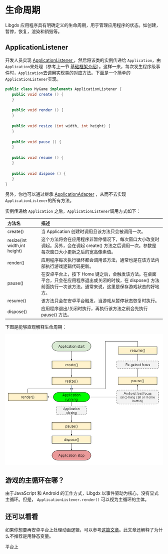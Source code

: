 # 生命周期

Libgdx 应用程序具有明确定义的生命周期，用于管理应用程序的状态。如创建，暂停，恢复，渲染和销毁等。

## ApplicationListener

开发人员实现 [ApplicationListener ](https://libgdx.badlogicgames.com/ci/nightlies/docs/api/com/badlogic/gdx/ApplicationListener.html)，然后将该类的实例传递给 `Application`，由 `Application`来处理（参考上一节 [基础框架介绍](/kai-fa-zhi-nan/ji-chu-kuang-jia.md)）。这样一来，每次发生程序级事件时，`Application`去调用实现类的对应方法。下面是一个简单的 `ApplicationListener`实现。

```java
public class MyGame implements ApplicationListener {
   public void create () {
   }

   public void render () {        
   }

   public void resize (int width, int height) { 
   }

   public void pause () { 
   }

   public void resume () {
   }

   public void dispose () { 
   }
}
```

另外，你也可以通过继承 [ApplicationAdapter](http://libgdx.badlogicgames.com/nightlies/docs/api/com/badlogic/gdx/ApplicationAdapter.html) ，从而不去实现`ApplicationListener`的所有方法。

实例传递给 `Application` 之后，`ApplicationListener`调用方式如下：

| 方法名 | 描述 |
| :--- | :--- |
| create\(\) | 当 Application 创建时调用且该方法只会被调用一次。 |
| resize\(int width,int height\) | 这个方法将会在应用程序非暂停情况下，每次窗口大小改变时调起。另外，会在调起 create\(\) 方法之后调用一次。参数是每次窗口大小更新之后的宽高像素值。 |
| render\(\) | 应用程序每次执行循环都会调用该方法，通常也是在该方法内部执行游戏逻辑代码更新。 |
| pause\(\) | 在安卓平台上，按下 Home 键之后，会触发该方法。在桌面平台，只会在应用程序退出或关闭的时候，在 dispose\(\) 方法前面执行一次该方法。通常来说，这里是保存游戏状态的好地方。 |
| resume\(\) | 该方法只会在安卓平台触发，当游戏从暂停状态恢复时执行。 |
| dispose\(\) | 应用程序退出/关闭时执行，再执行该方法之前会先执行 pause\(\) 方法。 |

下图是能够直观解释生命周期：

![](/assets/1411img.png)

## 游戏的主循环在哪？

由于JavaScript 和 Android 的工作方式，Libgdx 以事件驱动为核心，没有显式主循环。但是， `ApplicationListener.render()` 可以视为主循环的主体。

## 还可以看看

如果你想要再安卓平台上处理动画逻辑，可以参考[这篇文章](http://bitiotic.com/blog/2013/05/23/libgdx-and-android-application-lifecycle/)。此文章还解释了为什么不推荐是用静态变量。

平台上


